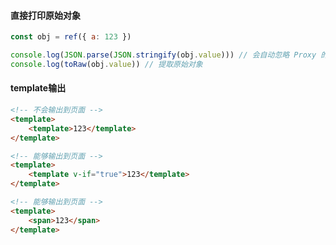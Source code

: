 #### 直接打印原始对象

```javascript
const obj = ref({ a: 123 })

console.log(JSON.parse(JSON.stringify(obj.value))) // 会自动忽略 Proxy 的包装
console.log(toRaw(obj.value)) // 提取原始对象
```



#### template输出

```html
<!-- 不会输出到页面 -->
<template>
	<template>123</template>
</template>

<!-- 能够输出到页面 -->
<template>
	<template v-if="true">123</template>
</template>

<!-- 能够输出到页面 -->
<template>
	<span>123</span>
</template>
```


